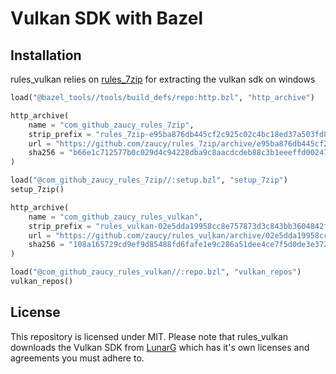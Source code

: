 # Vulkan SDK with Bazel

## Installation

rules_vulkan relies on [rules_7zip](https://github.com/zaucy/rules_7zip) for extracting the vulkan sdk on windows

```python
load("@bazel_tools//tools/build_defs/repo:http.bzl", "http_archive")

http_archive(
    name = "com_github_zaucy_rules_7zip",
    strip_prefix = "rules_7zip-e95ba876db445cf2c925c02c4bc18ed37a503fd8",
    url = "https://github.com/zaucy/rules_7zip/archive/e95ba876db445cf2c925c02c4bc18ed37a503fd8.zip",
    sha256 = "b66e1c712577b0c029d4c94228dba9c8aacdcdeb88c3b1eeeffd00247ba5a856",
)

load("@com_github_zaucy_rules_7zip//:setup.bzl", "setup_7zip")
setup_7zip()

http_archive(
    name = "com_github_zaucy_rules_vulkan",
    strip_prefix = "rules_vulkan-02e5dda19958cc8e757873d3c843bb3604842f79",
    url = "https://github.com/zaucy/rules_vulkan/archive/02e5dda19958cc8e757873d3c843bb3604842f79.zip",
    sha256 = "108a165729cd9ef9d85488fd6fafe1e9c286a51dee4ce7f5d0de3e372b5ad778",
)

load("@com_github_zaucy_rules_vulkan//:repo.bzl", "vulkan_repos")
vulkan_repos()

```

## License

This repository is licensed under MIT. Please note that rules_vulkan downloads the Vulkan SDK from [LunarG](https://www.lunarg.com/) which has it's own licenses and agreements you must adhere to.
